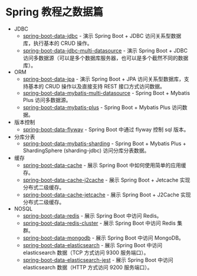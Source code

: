 # Spring 教程之数据篇

- JDBC
  - [spring-boot-data-jdbc](https://github.com/dunwu/spring-tutorial/tree/master/codes/data/spring-boot-data-jdbc) - 演示 Spring Boot + JDBC 访问关系型数据库，执行基本的 CRUD 操作。
  - [spring-boot-data-jdbc-multi-datasource](https://github.com/dunwu/spring-tutorial/tree/master/codes/data/spring-boot-data-jdbc-multi-datasource) - 演示 Spring Boot + JDBC 访问多数据源（可以是多个数据库服务器，也可以是多个截然不同的数据库）。
- ORM
  - [spring-boot-data-jpa](https://github.com/dunwu/spring-tutorial/tree/master/codes/data/spring-boot-data-jpa) - 演示 Spring Boot + JPA 访问关系型数据库，支持基本的 CRUD 操作以及直接支持 REST 接口方式访问数据。
  - [spring-boot-data-mybatis-multi-datasource](https://github.com/dunwu/spring-tutorial/tree/master/codes/data/spring-boot-data-mybatis-multi-datasource) - Spring Boot + Mybatis Plus 访问多数据源。
  - [spring-boot-data-mybatis-plus](https://github.com/dunwu/spring-tutorial/tree/master/codes/data/spring-boot-data-mybatis-plus) - Spring Boot + Mybatis Plus 访问数据。
- 版本控制
  - [spring-boot-data-flyway](https://github.com/dunwu/spring-tutorial/tree/master/codes/data/spring-boot-data-flyway) - Spring Boot 中通过 flyway 控制 sql 版本。
- 分库分表
  - [spring-boot-data-mybatis-sharding](https://github.com/dunwu/spring-tutorial/tree/master/codes/data/spring-boot-data-mybatis-sharding) - Spring Boot + Mybatis Plus + ShardingSphere (sharding-jdbc) 访问分库分表数据。
- 缓存
  - [spring-boot-data-cache](https://github.com/dunwu/spring-tutorial/tree/master/codes/data/spring-boot-data-cache) - 展示 Spring Boot 中如何使用简单的应用缓存。
  - [spring-boot-data-cache-j2cache](https://github.com/dunwu/spring-tutorial/tree/master/codes/data/spring-boot-data-cache-j2cache) - 展示 Spring Boot + Jetcache 实现分布式二级缓存。
  - [spring-boot-data-cache-jetcache](https://github.com/dunwu/spring-tutorial/tree/master/codes/data/spring-boot-data-cache-jetcache) - 展示 Spring Boot + J2Cache 实现分布式二级缓存。
- NOSQL
  - [spring-boot-data-redis](https://github.com/dunwu/spring-tutorial/tree/master/codes/data/spring-boot-data-redis) - 展示 Spring Boot 中访问 Redis。
  - [spring-boot-data-redis-cluster](https://github.com/dunwu/spring-tutorial/tree/master/codes/data/spring-boot-data-redis-cluster) - 展示 Spring Boot 中访问 Redis 集群。
  - [spring-boot-data-mongodb](https://github.com/dunwu/spring-tutorial/tree/master/codes/data/spring-boot-data-mongodb) - 展示 Spring Boot 中访问 MongoDB。
  - [spring-boot-data-elasticsearch](https://github.com/dunwu/spring-tutorial/tree/master/codes/data/spring-boot-data-elasticsearch) - 展示 Spring Boot 中访问 elasticsearch 数据（TCP 方式访问 9300 服务端口）。
  - [spring-boot-data-elasticsearch-jest](https://github.com/dunwu/spring-tutorial/tree/master/codes/data/spring-boot-data-elasticsearch-jest) - 展示 Spring Boot 中访问 elasticsearch 数据（HTTP 方式访问 9200 服务端口）。
